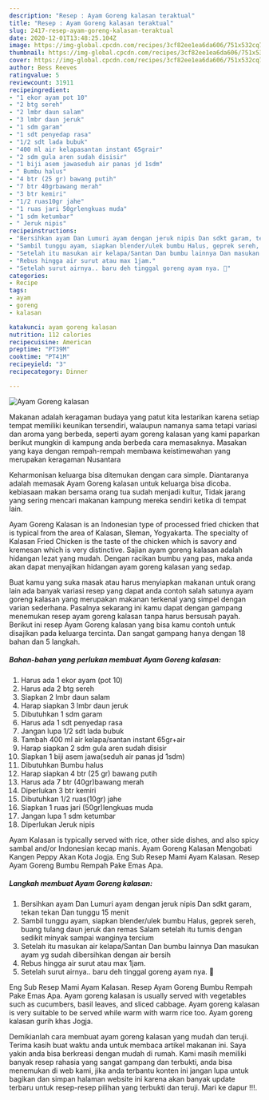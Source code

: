 ```yaml
---
description: "Resep : Ayam Goreng kalasan teraktual"
title: "Resep : Ayam Goreng kalasan teraktual"
slug: 2417-resep-ayam-goreng-kalasan-teraktual
date: 2020-12-01T13:48:25.104Z
image: https://img-global.cpcdn.com/recipes/3cf82ee1ea6da606/751x532cq70/ayam-goreng-kalasan-foto-resep-utama.jpg
thumbnail: https://img-global.cpcdn.com/recipes/3cf82ee1ea6da606/751x532cq70/ayam-goreng-kalasan-foto-resep-utama.jpg
cover: https://img-global.cpcdn.com/recipes/3cf82ee1ea6da606/751x532cq70/ayam-goreng-kalasan-foto-resep-utama.jpg
author: Bess Reeves
ratingvalue: 5
reviewcount: 31911
recipeingredient:
- "1 ekor ayam pot 10"
- "2 btg sereh"
- "2 lmbr daun salam"
- "3 lmbr daun jeruk"
- "1 sdm garam"
- "1 sdt penyedap rasa"
- "1/2 sdt lada bubuk"
- "400 ml air kelapasantan instant 65grair"
- "2 sdm gula aren sudah disisir"
- "1 biji asem jawaseduh air panas jd 1sdm"
- " Bumbu halus"
- "4 btr (25 gr) bawang putih"
- "7 btr 40grbawang merah"
- "3 btr kemiri"
- "1/2 ruas10gr jahe"
- "1 ruas jari 50grlengkuas muda"
- "1 sdm ketumbar"
- " Jeruk nipis"
recipeinstructions:
- "Bersihkan ayam Dan Lumuri ayam dengan jeruk nipis Dan sdkt garam, tekan tekan Dan tunggu 15 menit"
- "Sambil tunggu ayam, siapkan blender/ulek bumbu Halus, geprek sereh, buang tulang daun jeruk dan remas Salam setelah itu tumis dengan sedikit minyak sampai wanginya tercium"
- "Setelah itu masukan air kelapa/Santan Dan bumbu lainnya Dan masukan ayam yg sudah dibersihkan dengan air bersih"
- "Rebus hingga air surut atau max 1jam."
- "Setelah surut airnya.. baru deh tinggal goreng ayam nya. 💖"
categories:
- Recipe
tags:
- ayam
- goreng
- kalasan

katakunci: ayam goreng kalasan 
nutrition: 112 calories
recipecuisine: American
preptime: "PT39M"
cooktime: "PT41M"
recipeyield: "3"
recipecategory: Dinner

---
```



![Ayam Goreng kalasan](https://img-global.cpcdn.com/recipes/3cf82ee1ea6da606/751x532cq70/ayam-goreng-kalasan-foto-resep-utama.jpg)

Makanan adalah keragaman budaya yang patut kita lestarikan karena setiap tempat memiliki keunikan tersendiri, walaupun namanya sama tetapi variasi dan aroma yang berbeda, seperti ayam goreng kalasan yang kami paparkan berikut mungkin di kampung anda berbeda cara memasaknya. Masakan yang kaya dengan rempah-rempah membawa keistimewahan yang merupakan keragaman Nusantara

Keharmonisan keluarga bisa ditemukan dengan cara simple. Diantaranya adalah memasak Ayam Goreng kalasan untuk keluarga bisa dicoba. kebiasaan makan bersama orang tua sudah menjadi kultur, Tidak jarang yang sering mencari makanan kampung mereka sendiri ketika di tempat lain.

Ayam Goreng Kalasan is an Indonesian type of processed fried chicken that is typical from the area of Kalasan, Sleman, Yogyakarta. The specialty of Kalasan Fried Chicken is the taste of the chicken which is savory and kremesan which is very distinctive. Sajian ayam goreng kalasan adalah hidangan lezat yang mudah. Dengan racikan bumbu yang pas, maka anda akan dapat menyajikan hidangan ayam goreng kalasan yang sedap.

Buat kamu yang suka masak atau harus menyiapkan makanan untuk orang lain ada banyak variasi resep yang dapat anda contoh salah satunya ayam goreng kalasan yang merupakan makanan terkenal yang simpel dengan varian sederhana. Pasalnya sekarang ini kamu dapat dengan gampang menemukan resep ayam goreng kalasan tanpa harus bersusah payah.
Berikut ini resep Ayam Goreng kalasan yang bisa kamu contoh untuk disajikan pada keluarga tercinta. Dan sangat gampang hanya dengan 18 bahan dan 5 langkah.


<!--inarticleads1-->

##### Bahan-bahan yang perlukan membuat Ayam Goreng kalasan:

1. Harus ada 1 ekor ayam (pot 10)
1. Harus ada 2 btg sereh
1. Siapkan 2 lmbr daun salam
1. Harap siapkan 3 lmbr daun jeruk
1. Dibutuhkan 1 sdm garam
1. Harus ada 1 sdt penyedap rasa
1. Jangan lupa 1/2 sdt lada bubuk
1. Tambah 400 ml air kelapa/santan instant 65gr+air
1. Harap siapkan 2 sdm gula aren sudah disisir
1. Siapkan 1 biji asem jawa(seduh air panas jd 1sdm)
1. Dibutuhkan  Bumbu halus
1. Harap siapkan 4 btr (25 gr) bawang putih
1. Harus ada 7 btr (40gr)bawang merah
1. Diperlukan 3 btr kemiri
1. Dibutuhkan 1/2 ruas(10gr) jahe
1. Siapkan 1 ruas jari (50gr)lengkuas muda
1. Jangan lupa 1 sdm ketumbar
1. Diperlukan  Jeruk nipis


Ayam Kalasan is typically served with rice, other side dishes, and also spicy sambal and/or Indonesian kecap manis. Ayam Goreng Kalasan Mengobati Kangen Peppy Akan Kota Jogja. Eng Sub Resep Mami Ayam Kalasan. Resep Ayam Goreng Bumbu Rempah Pake Emas Apa. 

<!--inarticleads2-->

##### Langkah membuat  Ayam Goreng kalasan:

1. Bersihkan ayam Dan Lumuri ayam dengan jeruk nipis Dan sdkt garam, tekan tekan Dan tunggu 15 menit
1. Sambil tunggu ayam, siapkan blender/ulek bumbu Halus, geprek sereh, buang tulang daun jeruk dan remas Salam setelah itu tumis dengan sedikit minyak sampai wanginya tercium
1. Setelah itu masukan air kelapa/Santan Dan bumbu lainnya Dan masukan ayam yg sudah dibersihkan dengan air bersih
1. Rebus hingga air surut atau max 1jam.
1. Setelah surut airnya.. baru deh tinggal goreng ayam nya. 💖


Eng Sub Resep Mami Ayam Kalasan. Resep Ayam Goreng Bumbu Rempah Pake Emas Apa. Ayam goreng kalasan is usually served with vegetables such as cucumbers, basil leaves, and sliced cabbage. Ayam goreng kalasan is very suitable to be served while warm with warm rice too. Ayam goreng kalasan gurih khas Jogja. 

Demikianlah cara membuat ayam goreng kalasan yang mudah dan teruji. Terima kasih buat waktu anda untuk membaca artikel makanan ini. Saya yakin anda bisa berkreasi dengan mudah di rumah. Kami masih memiliki banyak resep rahasia yang sangat gampang dan terbukti, anda bisa menemukan di web kami, jika anda terbantu konten ini jangan lupa untuk bagikan dan simpan halaman website ini karena akan banyak update terbaru untuk resep-resep pilihan yang terbukti dan teruji. Mari ke dapur !!!. 
